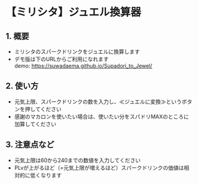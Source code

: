 # 【ミリシタ】ジュエル換算器

## 1. 概要
+ ミリシタのスパークドリンクをジュエルに換算します
+ デモ版は下のURLからご利用になれます  
demo: https://suwadaema.github.io/Supadori_to_Jewel/


## 2. 使い方
+ 元気上限、スパークドリンクの数を入力し、≪ジュエルに変換≫というボタンを押してください
+ 感謝のマカロンを使いたい場合は、使いたい分をスパドリMAXのところに加算してください


## 3. 注意点など  
+ 元気上限は60から240までの数値を入力してください    
+ PLvが上がるほど（=元気上限が増えるほど）スパークドリンクの価値は相対的に低くなります


